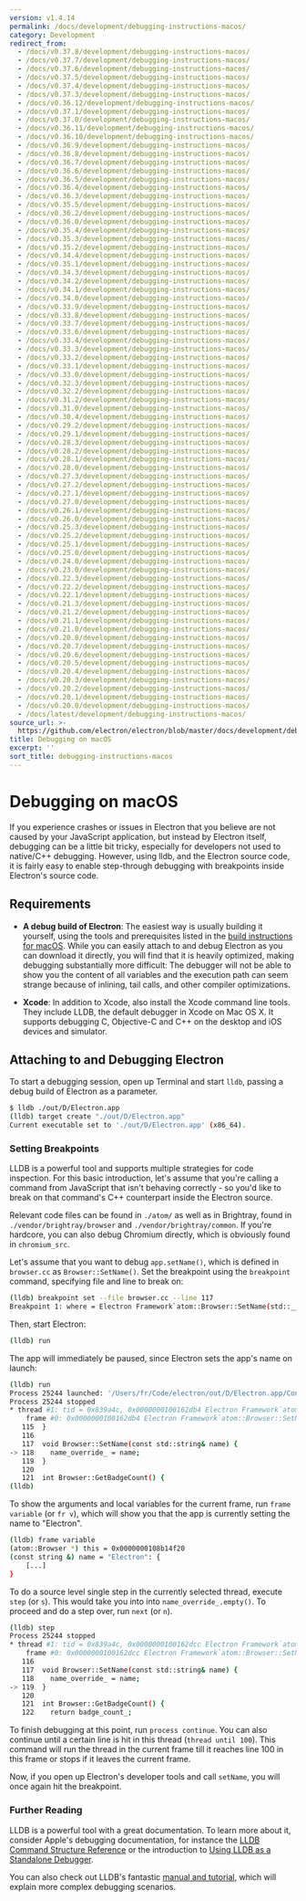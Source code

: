 ```yaml
---
version: v1.4.14
permalink: /docs/development/debugging-instructions-macos/
category: Development
redirect_from:
  - /docs/v0.37.8/development/debugging-instructions-macos/
  - /docs/v0.37.7/development/debugging-instructions-macos/
  - /docs/v0.37.6/development/debugging-instructions-macos/
  - /docs/v0.37.5/development/debugging-instructions-macos/
  - /docs/v0.37.4/development/debugging-instructions-macos/
  - /docs/v0.37.3/development/debugging-instructions-macos/
  - /docs/v0.36.12/development/debugging-instructions-macos/
  - /docs/v0.37.1/development/debugging-instructions-macos/
  - /docs/v0.37.0/development/debugging-instructions-macos/
  - /docs/v0.36.11/development/debugging-instructions-macos/
  - /docs/v0.36.10/development/debugging-instructions-macos/
  - /docs/v0.36.9/development/debugging-instructions-macos/
  - /docs/v0.36.8/development/debugging-instructions-macos/
  - /docs/v0.36.7/development/debugging-instructions-macos/
  - /docs/v0.36.6/development/debugging-instructions-macos/
  - /docs/v0.36.5/development/debugging-instructions-macos/
  - /docs/v0.36.4/development/debugging-instructions-macos/
  - /docs/v0.36.3/development/debugging-instructions-macos/
  - /docs/v0.35.5/development/debugging-instructions-macos/
  - /docs/v0.36.2/development/debugging-instructions-macos/
  - /docs/v0.36.0/development/debugging-instructions-macos/
  - /docs/v0.35.4/development/debugging-instructions-macos/
  - /docs/v0.35.3/development/debugging-instructions-macos/
  - /docs/v0.35.2/development/debugging-instructions-macos/
  - /docs/v0.34.4/development/debugging-instructions-macos/
  - /docs/v0.35.1/development/debugging-instructions-macos/
  - /docs/v0.34.3/development/debugging-instructions-macos/
  - /docs/v0.34.2/development/debugging-instructions-macos/
  - /docs/v0.34.1/development/debugging-instructions-macos/
  - /docs/v0.34.0/development/debugging-instructions-macos/
  - /docs/v0.33.9/development/debugging-instructions-macos/
  - /docs/v0.33.8/development/debugging-instructions-macos/
  - /docs/v0.33.7/development/debugging-instructions-macos/
  - /docs/v0.33.6/development/debugging-instructions-macos/
  - /docs/v0.33.4/development/debugging-instructions-macos/
  - /docs/v0.33.3/development/debugging-instructions-macos/
  - /docs/v0.33.2/development/debugging-instructions-macos/
  - /docs/v0.33.1/development/debugging-instructions-macos/
  - /docs/v0.33.0/development/debugging-instructions-macos/
  - /docs/v0.32.3/development/debugging-instructions-macos/
  - /docs/v0.32.2/development/debugging-instructions-macos/
  - /docs/v0.31.2/development/debugging-instructions-macos/
  - /docs/v0.31.0/development/debugging-instructions-macos/
  - /docs/v0.30.4/development/debugging-instructions-macos/
  - /docs/v0.29.2/development/debugging-instructions-macos/
  - /docs/v0.29.1/development/debugging-instructions-macos/
  - /docs/v0.28.3/development/debugging-instructions-macos/
  - /docs/v0.28.2/development/debugging-instructions-macos/
  - /docs/v0.28.1/development/debugging-instructions-macos/
  - /docs/v0.28.0/development/debugging-instructions-macos/
  - /docs/v0.27.3/development/debugging-instructions-macos/
  - /docs/v0.27.2/development/debugging-instructions-macos/
  - /docs/v0.27.1/development/debugging-instructions-macos/
  - /docs/v0.27.0/development/debugging-instructions-macos/
  - /docs/v0.26.1/development/debugging-instructions-macos/
  - /docs/v0.26.0/development/debugging-instructions-macos/
  - /docs/v0.25.3/development/debugging-instructions-macos/
  - /docs/v0.25.2/development/debugging-instructions-macos/
  - /docs/v0.25.1/development/debugging-instructions-macos/
  - /docs/v0.25.0/development/debugging-instructions-macos/
  - /docs/v0.24.0/development/debugging-instructions-macos/
  - /docs/v0.23.0/development/debugging-instructions-macos/
  - /docs/v0.22.3/development/debugging-instructions-macos/
  - /docs/v0.22.2/development/debugging-instructions-macos/
  - /docs/v0.22.1/development/debugging-instructions-macos/
  - /docs/v0.21.3/development/debugging-instructions-macos/
  - /docs/v0.21.2/development/debugging-instructions-macos/
  - /docs/v0.21.1/development/debugging-instructions-macos/
  - /docs/v0.21.0/development/debugging-instructions-macos/
  - /docs/v0.20.8/development/debugging-instructions-macos/
  - /docs/v0.20.7/development/debugging-instructions-macos/
  - /docs/v0.20.6/development/debugging-instructions-macos/
  - /docs/v0.20.5/development/debugging-instructions-macos/
  - /docs/v0.20.4/development/debugging-instructions-macos/
  - /docs/v0.20.3/development/debugging-instructions-macos/
  - /docs/v0.20.2/development/debugging-instructions-macos/
  - /docs/v0.20.1/development/debugging-instructions-macos/
  - /docs/v0.20.0/development/debugging-instructions-macos/
  - /docs/latest/development/debugging-instructions-macos/
source_url: >-
  https://github.com/electron/electron/blob/master/docs/development/debugging-instructions-macos.md
title: Debugging on macOS
excerpt: ''
sort_title: debugging-instructions-macos
---
```

# Debugging on macOS

If you experience crashes or issues in Electron that you believe are not caused by your JavaScript application, but instead by Electron itself, debugging can be a little bit tricky, especially for developers not used to native/C++ debugging. However, using lldb, and the Electron source code, it is fairly easy to enable step-through debugging with breakpoints inside Electron's source code.

## Requirements

*   **A debug build of Electron**: The easiest way is usually building it yourself, using the tools and prerequisites listed in the [build instructions for macOS]({{site.baseurl}}/docs/development/build-instructions-osx). While you can easily attach to and debug Electron as you can download it directly, you will find that it is heavily optimized, making debugging substantially more difficult: The debugger will not be able to show you the content of all variables and the execution path can seem strange because of inlining, tail calls, and other compiler optimizations.

*   **Xcode**: In addition to Xcode, also install the Xcode command line tools. They include LLDB, the default debugger in Xcode on Mac OS X. It supports debugging C, Objective-C and C++ on the desktop and iOS devices and simulator.

## Attaching to and Debugging Electron

To start a debugging session, open up Terminal and start `lldb`, passing a debug build of Electron as a parameter.

```bash
$ lldb ./out/D/Electron.app
(lldb) target create "./out/D/Electron.app"
Current executable set to './out/D/Electron.app' (x86_64).
```

### Setting Breakpoints

LLDB is a powerful tool and supports multiple strategies for code inspection. For this basic introduction, let's assume that you're calling a command from JavaScript that isn't behaving correctly - so you'd like to break on that command's C++ counterpart inside the Electron source.

Relevant code files can be found in `./atom/` as well as in Brightray, found in `./vendor/brightray/browser` and `./vendor/brightray/common`. If you're hardcore, you can also debug Chromium directly, which is obviously found in `chromium_src`.

Let's assume that you want to debug `app.setName()`, which is defined in `browser.cc` as `Browser::SetName()`. Set the breakpoint using the `breakpoint` command, specifying file and line to break on:

```bash
(lldb) breakpoint set --file browser.cc --line 117
Breakpoint 1: where = Electron Framework`atom::Browser::SetName(std::__1::basic_string<char, std::__1::char_traits<char>, std::__1::allocator<char> > const&) + 20 at browser.cc:118, address = 0x000000000015fdb4
```

Then, start Electron:

```bash
(lldb) run
```

The app will immediately be paused, since Electron sets the app's name on launch:

```bash
(lldb) run
Process 25244 launched: '/Users/fr/Code/electron/out/D/Electron.app/Contents/MacOS/Electron' (x86_64)
Process 25244 stopped
* thread #1: tid = 0x839a4c, 0x0000000100162db4 Electron Framework`atom::Browser::SetName(this=0x0000000108b14f20, name="Electron") + 20 at browser.cc:118, queue = 'com.apple.main-thread', stop reason = breakpoint 1.1
    frame #0: 0x0000000100162db4 Electron Framework`atom::Browser::SetName(this=0x0000000108b14f20, name="Electron") + 20 at browser.cc:118
   115 	}
   116
   117 	void Browser::SetName(const std::string& name) {
-> 118 	  name_override_ = name;
   119 	}
   120
   121 	int Browser::GetBadgeCount() {
(lldb)
```

To show the arguments and local variables for the current frame, run `frame variable` (or `fr v`), which will show you that the app is currently setting the name to "Electron".

```bash
(lldb) frame variable
(atom::Browser *) this = 0x0000000108b14f20
(const string &) name = "Electron": {
    [...]
}
```

To do a source level single step in the currently selected thread, execute `step` (or `s`). This would take you into into `name_override_.empty()`. To proceed and do a step over, run `next` (or `n`).

```bash
(lldb) step
Process 25244 stopped
* thread #1: tid = 0x839a4c, 0x0000000100162dcc Electron Framework`atom::Browser::SetName(this=0x0000000108b14f20, name="Electron") + 44 at browser.cc:119, queue = 'com.apple.main-thread', stop reason = step in
    frame #0: 0x0000000100162dcc Electron Framework`atom::Browser::SetName(this=0x0000000108b14f20, name="Electron") + 44 at browser.cc:119
   116
   117 	void Browser::SetName(const std::string& name) {
   118 	  name_override_ = name;
-> 119 	}
   120
   121 	int Browser::GetBadgeCount() {
   122 	  return badge_count_;
```

To finish debugging at this point, run `process continue`. You can also continue until a certain line is hit in this thread (`thread until 100`). This command will run the thread in the current frame till it reaches line 100 in this frame or stops if it leaves the current frame.

Now, if you open up Electron's developer tools and call `setName`, you will once again hit the breakpoint.

### Further Reading

LLDB is a powerful tool with a great documentation. To learn more about it, consider Apple's debugging documentation, for instance the [LLDB Command Structure Reference](https://developer.apple.com/library/mac/documentation/IDEs/Conceptual/gdb_to_lldb_transition_guide/document/lldb-basics.html#//apple_ref/doc/uid/TP40012917-CH2-SW2) or the introduction to [Using LLDB as a Standalone Debugger](https://developer.apple.com/library/mac/documentation/IDEs/Conceptual/gdb_to_lldb_transition_guide/document/lldb-terminal-workflow-tutorial.html).

You can also check out LLDB's fantastic [manual and tutorial](http://lldb.llvm.org/tutorial.html), which will explain more complex debugging scenarios.
